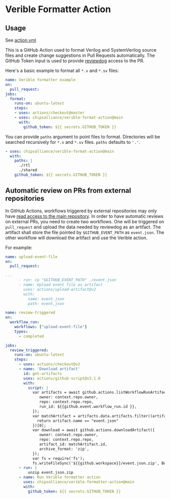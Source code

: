 Verible Formatter Action
========================

Usage
-----

See [action.yml](action.yml)

This is a GitHub Action used to format Verilog and SystemVerilog source files
and create change suggestions in Pull Requests automatically.
The GitHub Token input is used to provide
[reviewdog](https://github.com/reviewdog/reviewdog)
access to the PR.

Here's a basic example to format all ``*.v`` and ``*.sv`` files:
```yaml
name: Verible formatter example
on:
  pull_request:
jobs:
  format:
    runs-on: ubuntu-latest
    steps:
    - uses: actions/checkout@master
    - uses: chipsalliance/verible-format-action@main
      with:
        github_token: ${{ secrets.GITHUB_TOKEN }}
```

You can provide ``paths`` argument to point files to format.
Directories will be searched recursively for ``*.v`` and ``*.sv`` files.
``paths`` defaults to ``'.'``.

```yaml
- uses: chipsalliance/verible-format-action@main
  with:
    paths: |
      ./rtl
      ./shared
    github_token: ${{ secrets.GITHUB_TOKEN }}
```

Automatic review on PRs from external repositories
--------------------------------------------------

In GitHub Actions, workflows triggered by external repositories may only have
[read access to the main repository](https://docs.github.com/en/actions/reference/authentication-in-a-workflow#permissions-for-the-github_token).
In order to have automatic reviews on external PRs, you need to create two workflows.
One will be triggered on ``pull_request`` and upload the data needed by reviewdog as an artifact.
The artifact shall store the file pointed by ``$GITHUB_EVENT_PATH`` as ``event.json``.
The other workflow will download the artifact and use the Verible action.

For example:
```yaml
name: upload-event-file
on:
  pull_request:

...
      - run: cp "$GITHUB_EVENT_PATH" ./event.json
      - name: Upload event file as artifact
        uses: actions/upload-artifact@v2
        with:
          name: event.json
          path: event.json
```

```yaml
name: review-triggered
on:
  workflow_run:
    workflows: ["upload-event-file"]
    types:
      - completed

jobs:
  review_triggered:
    runs-on: ubuntu-latest
    steps:
      - uses: actions/checkout@v2
      - name: 'Download artifact'
        id: get-artifacts
        uses: actions/github-script@v3.1.0
        with:
          script: |
            var artifacts = await github.actions.listWorkflowRunArtifacts({
               owner: context.repo.owner,
               repo: context.repo.repo,
               run_id: ${{github.event.workflow_run.id }},
            });
            var matchArtifact = artifacts.data.artifacts.filter((artifact) => {
              return artifact.name == "event.json"
            })[0];
            var download = await github.actions.downloadArtifact({
               owner: context.repo.owner,
               repo: context.repo.repo,
               artifact_id: matchArtifact.id,
               archive_format: 'zip',
            });
            var fs = require('fs');
            fs.writeFileSync('${{github.workspace}}/event.json.zip', Buffer.from(download.data));
      - run: |
          unzip event.json.zip
      - name: Run Verible formatter action
        uses: chipsalliance/verible-formatter-action@main
        with:
          github_token: ${{ secrets.GITHUB_TOKEN }}
```
